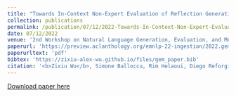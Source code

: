 ```yaml
---
title: "Towards In-Context Non-Expert Evaluation of Reflection Generation for Counselling Conversations"
collection: publications
permalink: /publication/07/12/2022-Towards-In-Context-Non-Expert-Evaluation-of-Reflection-Generation-for-Counselling-Conversations
date: 07/12/2022
venue: '2nd Workshop on Natural Language Generation, Evaluation, and Metrics (GEM 2022, co-located with EMNLP 2022)'
paperurl: 'https://preview.aclanthology.org/emnlp-22-ingestion/2022.gem-1.9.pdf'
paperurltext: 'pdf'
bibtex: 'https://zixiu-alex-wu.github.io/files/gem_paper.bib'
citation: '<b>Zixiu Wu</b>, Simone Balloccu, Rim Helaoui, Diego Reforgiato Recupero, Daniele Riboni. Towards In-Context Non-Expert Evaluation of Reflection Generation for Counselling Conversations. In <i>Proceedings of the 2nd Workshop on Natural Language Generation, Evaluation, and Metrics (GEM 2022, co-located with EMNLP 2022)</i>, 2022.'
---
```


<a href='https://preview.aclanthology.org/emnlp-22-ingestion/2022.gem-1.9.pdf'>Download paper here</a>
